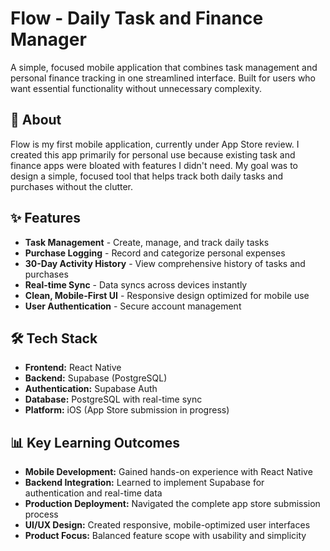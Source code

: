 # Flow - Daily Task and Finance Manager

A simple, focused mobile application that combines task management and personal finance tracking in one streamlined interface. Built for users who want essential functionality without unnecessary complexity.

## 📱 About

Flow is my first mobile application, currently under App Store review. I created this app primarily for personal use because existing task and finance apps were bloated with features I didn't need. My goal was to design a simple, focused tool that helps track both daily tasks and purchases without the clutter.

## ✨ Features

- **Task Management** - Create, manage, and track daily tasks
- **Purchase Logging** - Record and categorize personal expenses
- **30-Day Activity History** - View comprehensive history of tasks and purchases
- **Real-time Sync** - Data syncs across devices instantly
- **Clean, Mobile-First UI** - Responsive design optimized for mobile use
- **User Authentication** - Secure account management

## 🛠️ Tech Stack

- **Frontend:** React Native
- **Backend:** Supabase (PostgreSQL)
- **Authentication:** Supabase Auth
- **Database:** PostgreSQL with real-time sync
- **Platform:** iOS (App Store submission in progress)


## 📊 Key Learning Outcomes

- **Mobile Development:** Gained hands-on experience with React Native
- **Backend Integration:** Learned to implement Supabase for authentication and real-time data
- **Production Deployment:** Navigated the complete app store submission process
- **UI/UX Design:** Created responsive, mobile-optimized user interfaces
- **Product Focus:** Balanced feature scope with usability and simplicity
